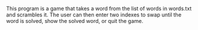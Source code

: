 This program is a game that takes a word from the list of words in words.txt and scrambles it. The user can then enter two indexes to swap until the word is solved, show the solved word, or quit the game.
